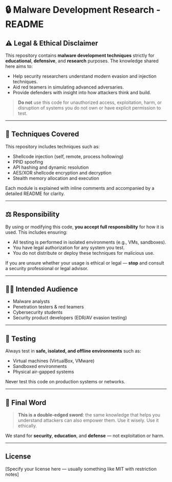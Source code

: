 # 🔒 Malware Development Research - README

## ⚠️ Legal & Ethical Disclaimer

This repository contains **malware development techniques** strictly for **educational**, **defensive**, and **research** purposes. The knowledge shared here aims to:

- Help security researchers understand modern evasion and injection techniques.
- Aid red teamers in simulating advanced adversaries.
- Provide defenders with insight into how attackers think and build.

> **Do not** use this code for unauthorized access, exploitation, harm, or disruption of systems you do not own or have explicit permission to test.

---

## 🧠 Techniques Covered

This repository includes techniques such as:

- Shellcode injection (self, remote, process hollowing)
- PPID spoofing
- API hashing and dynamic resolution
- AES/XOR shellcode encryption and decryption
- Stealth memory allocation and execution

Each module is explained with inline comments and accompanied by a detailed README for clarity.

---

## ⚖️ Responsibility

By using or modifying this code, **you accept full responsibility** for how it is used. This includes ensuring:

- All testing is performed in isolated environments (e.g., VMs, sandboxes).
- You have legal authorization for any system you test.
- You do not distribute or deploy these techniques for malicious use.

If you are unsure whether your usage is ethical or legal — **stop** and consult a security professional or legal advisor.

---

## 👨‍🏫 Intended Audience

- Malware analysts
- Penetration testers & red teamers
- Cybersecurity students
- Security product developers (EDR/AV evasion testing)

---

## 🧪 Testing

Always test in **safe, isolated, and offline environments** such as:

- Virtual machines (VirtualBox, VMware)
- Sandboxed environments
- Physical air-gapped systems

Never test this code on production systems or networks.

---

## 📢 Final Word

> **This is a double-edged sword**: the same knowledge that helps you understand attackers can also empower them. Use it wisely. Use it ethically.

We stand for **security**, **education**, and **defense** — not exploitation or harm.

---

## License

[Specify your license here — usually something like MIT with restriction notes]
